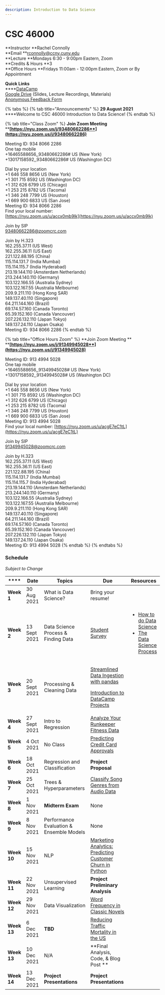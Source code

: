 ```yaml
---
description: Introduction to Data Science
---
```


# CSC 46000

**Instructor **Rachel Connolly\
**Email **rconnolly@ccny.cuny.edu\
**Lecture **Mondays 6:30 - 9:00pm Eastern, Zoom\
**Credits & Hours **3\
**Office Hours **Fridays 11:00am - 12:00pm Eastern, Zoom or By Appointment

**Quick Links**\
****[DataCamp ](https://learn.datacamp.com)\
[Google Drive](https://drive.google.com/drive/folders/1x\_iors9E6GqQ\_8HsaTa9qDXIq1JAU0vx?usp=sharing) (Slides, Lecture Recordings, Materials)\
[Anonymous Feedback Form](https://docs.google.com/forms/d/e/1FAIpQLSf0jMcfPN6sDBLcL5zs31Lfw0lRoVJs2LG8YvlJGrC\_PTy5xg/viewform)

{% tabs %}
{% tab title="Announcements" %}
**29 August 2021**\
****Welcome to CSC 46000 Introduction to Data Science!
{% endtab %}

{% tab title="Class Zoom" %}
**Join Zoom Meeting**\
****[**https://nyu.zoom.us/j/93480662286**](https://nyu.zoom.us/j/93480662286)****

Meeting ID: 934 8066 2286\
One tap mobile\
\+16465588656,,93480662286# US (New York)\
\+13017158592,,93480662286# US (Washington DC)

Dial by your location\
&#x20;   \+1 646 558 8656 US (New York)\
&#x20;   \+1 301 715 8592 US (Washington DC)\
&#x20;   \+1 312 626 6799 US (Chicago)\
&#x20;   \+1 253 215 8782 US (Tacoma)\
&#x20;   \+1 346 248 7799 US (Houston)\
&#x20;   \+1 669 900 6833 US (San Jose)\
Meeting ID: 934 8066 2286\
Find your local number: \
[https://nyu.zoom.us/u/accx0mb9lk](https://nyu.zoom.us/u/accx0mb9lk)

Join by SIP \
93480662286@zoomcrc.com

Join by H.323\
162.255.37.11 (US West)\
162.255.36.11 (US East)\
221.122.88.195 (China)\
115.114.131.7 (India Mumbai)\
115.114.115.7 (India Hyderabad)\
213.19.144.110 (Amsterdam Netherlands)\
213.244.140.110 (Germany)\
103.122.166.55 (Australia Sydney)\
103.122.167.55 (Australia Melbourne)\
209.9.211.110 (Hong Kong SAR)\
149.137.40.110 (Singapore)\
64.211.144.160 (Brazil)\
69.174.57.160 (Canada Toronto)\
65.39.152.160 (Canada Vancouver)\
207.226.132.110 (Japan Tokyo)\
149.137.24.110 (Japan Osaka)\
Meeting ID: 934 8066 2286
{% endtab %}

{% tab title="Office Hours Zoom" %}
**Join Zoom Meeting **\
****[**https://nyu.zoom.us/j/91349945028**](https://nyu.zoom.us/j/91349945028)****

Meeting ID: 913 4994 5028 \
One tap mobile\
\+16465588656,,91349945028# US (New York) +13017158592,,91349945028# US (Washington DC)

Dial by your location \
&#x20;   \+1 646 558 8656 US (New York) \
&#x20;   \+1 301 715 8592 US (Washington DC) \
&#x20;   \+1 312 626 6799 US (Chicago) \
&#x20;   \+1 253 215 8782 US (Tacoma) \
&#x20;   \+1 346 248 7799 US (Houston) \
&#x20;   \+1 669 900 6833 US (San Jose) \
Meeting ID: 913 4994 5028 \
Find your local number: [https://nyu.zoom.us/u/acgE7eC1tL](https://nyu.zoom.us/u/acgE7eC1tL)

Join by SIP\
91349945028@zoomcrc.com

Join by H.323\
162.255.37.11 (US West)\
162.255.36.11 (US East)\
221.122.88.195 (China)\
115.114.131.7 (India Mumbai) \
115.114.115.7 (India Hyderabad)\
213.19.144.110 (Amsterdam Netherlands)\
213.244.140.110 (Germany)\
103.122.166.55 (Australia Sydney)\
103.122.167.55 (Australia Melbourne)\
209.9.211.110 (Hong Kong SAR)\
149.137.40.110 (Singapore)\
64.211.144.160 (Brazil)\
69.174.57.160 (Canada Toronto)\
65.39.152.160 (Canada Vancouver)\
207.226.132.110 (Japan Tokyo)\
149.137.24.110 (Japan Osaka)\
Meeting ID: 913 4994 5028
{% endtab %}
{% endtabs %}

### Schedule

_Subject to Change_

| ****        | **Date**     | **Topics**                               | **Due**                                                                                                                                                                                                                                   | **Resources**                                                                                                                                                                                                                                                                                                                      |
| ----------- | ------------ | ---------------------------------------- | ----------------------------------------------------------------------------------------------------------------------------------------------------------------------------------------------------------------------------------------- | ---------------------------------------------------------------------------------------------------------------------------------------------------------------------------------------------------------------------------------------------------------------------------------------------------------------------------------- |
| **Week 1**  | 30 Aug 2021  | What is Data Science?                    | Bring your resume!                                                                                                                                                                                                                        |                                                                                                                                                                                                                                                                                                                                    |
| **Week 2**  | 13 Sept 2021 | Data Science Process & Finding Data      | [Student Survey](https://forms.gle/iSpBBfGNxrMZhbYv8)                                                                                                                                                                                     | <ul><li><a href="https://docs.microsoft.com/en-us/archive/blogs/machinelearning/how-to-do-data-science">How to do Data Science</a></li><li><a href="https://medium.springboard.com/the-data-science-process-the-complete-laymans-guide-to-what-a-data-scientist-actually-does-ca3e166b7c67">The Data Science Process</a></li></ul> |
| **Week 3**  | 20 Sept 2021 | Processing & Cleaning Data               | <p><a href="https://learn.datacamp.com/courses/streamlined-data-ingestion-with-pandas">Streamlined Data Ingestion with pandas</a><br></p><p><a href="https://projects.datacamp.com/projects/33">Introduction to DataCamp Projects</a></p> |                                                                                                                                                                                                                                                                                                                                    |
| **Week 4**  | 27 Sept 2021 | Intro to Regression                      | [Analyze Your Runkeeper Fitness Data](https://projects.datacamp.com/projects/727)                                                                                                                                                         |                                                                                                                                                                                                                                                                                                                                    |
| **Week 5**  | 4 Oct 2021   | No Class                                 | [Predicting Credit Card Approvals](https://projects.datacamp.com/projects/558)                                                                                                                                                            |                                                                                                                                                                                                                                                                                                                                    |
| **Week 6**  | 18 Oct 2021  | Regression and Classification            | **Project Proposal**                                                                                                                                                                                                                      |                                                                                                                                                                                                                                                                                                                                    |
| **Week 7**  | 25 Oct 2021  | Trees & Hyperparameters                  | [Classify Song Genres from Audio Data](https://projects.datacamp.com/projects/449)                                                                                                                                                        |                                                                                                                                                                                                                                                                                                                                    |
| **Week 8**  | 1 Nov 2021   | **Midterm Exam**                         | None                                                                                                                                                                                                                                      |                                                                                                                                                                                                                                                                                                                                    |
| **Week 9**  | 8 Nov 2021   | Performance Evaluation & Ensemble Models | None                                                                                                                                                                                                                                      |                                                                                                                                                                                                                                                                                                                                    |
| **Week 10** | 15 Nov 2021  | NLP                                      | [Marketing Analytics: Predicting Customer Churn in Python](https://app.datacamp.com/learn/courses/marketing-analytics-predicting-customer-churn-in-python)                                                                                |                                                                                                                                                                                                                                                                                                                                    |
| **Week 11** | 22 Nov 2021  | Unsupervised Learning                    | **Project Preliminary Analysis**                                                                                                                                                                                                          |                                                                                                                                                                                                                                                                                                                                    |
| **Week 12** | 29 Nov 2021  | Data Visualization                       | [Word Frequency in Classic Novels](https://projects.datacamp.com/projects/1010)                                                                                                                                                           |                                                                                                                                                                                                                                                                                                                                    |
| **Week 13** | 6 Dec 2021   | **TBD**                                  | [Reducing Traffic Mortality in the US](https://projects.datacamp.com/projects/462)                                                                                                                                                        |                                                                                                                                                                                                                                                                                                                                    |
| **Week 13** | 10 Dec 2021  | N/A                                      | **Final Analysis, Code, & Blog Post **                                                                                                                                                                                                    |                                                                                                                                                                                                                                                                                                                                    |
| **Week 14** | 13 Dec 2021  | **Project Presentations**                | **Project Presentations**                                                                                                                                                                                                                 |                                                                                                                                                                                                                                                                                                                                    |

###

